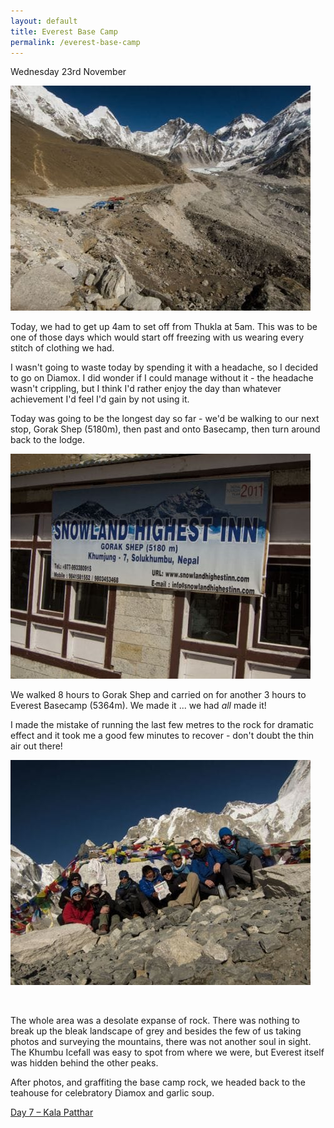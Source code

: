 ```yaml
---
layout: default
title: Everest Base Camp
permalink: /everest-base-camp
---
```


Wednesday 23rd November

![](assets/optimised/gorakshep.jpg "Gorak Shep")

Today, we had to get up 4am to set off from Thukla at 5am. This was to be one of those days which would start off freezing with us wearing every stitch of clothing we had.

I wasn't going to waste today by spending it with a headache, so I decided to go on Diamox. I did wonder if I could manage without it - the headache wasn't crippling, but I think I'd rather enjoy the day than whatever achievement I'd feel I'd gain by not using it.

Today was going to be the longest day so far - we'd be walking to our next stop, Gorak Shep (5180m), then past and onto Basecamp, then turn around back to the lodge.

![](assets/optimised/snowland.jpg "Snowland Highest Inn")

We walked 8 hours to Gorak Shep and carried on for another 3 hours to Everest Basecamp (5364m). We made it ... we had *all* made it!

I made the mistake of running the last few metres to the rock for dramatic effect and it took me a good few minutes to recover - don't doubt the thin air out there!

![](assets/optimised/basecamp.jpg "Everest Base Camp")

&nbsp;

The whole area was a desolate expanse of rock. There was nothing to break up the bleak landscape of grey and besides the few of us taking photos and surveying the mountains, there was not another soul in sight. The Khumbu Icefall was easy to spot from where we were, but Everest itself was hidden behind the other peaks.

After photos, and graffiting the base camp rock, we headed back to the teahouse for celebratory Diamox and garlic soup.

[Day 7 – Kala Patthar](kala-patthar)
